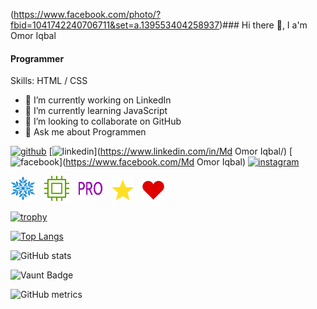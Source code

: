 (https://www.facebook.com/photo/?fbid=1041742240706711&set=a.139553404258937)### Hi there 👋, I a'm Omor Iqbal
#### Programmer


Skills:  HTML / CSS

- 🔭 I’m currently working on LinkedIn 
- 🌱 I’m currently learning JavaScript 
- 👯 I’m looking to collaborate on GitHub 
- 💬 Ask me about Programmen 


[<img src='https://cdn.jsdelivr.net/npm/simple-icons@3.0.1/icons/github.svg' alt='github' height='40'>](https://github.com/omor-iqba)  [<img src='https://cdn.jsdelivr.net/npm/simple-icons@3.0.1/icons/linkedin.svg' alt='linkedin' height='40'>](https://www.linkedin.com/in/Md Omor Iqbal/)  [<img src='https://cdn.jsdelivr.net/npm/simple-icons@3.0.1/icons/facebook.svg' alt='facebook' height='40'>](https://www.facebook.com/Md Omor Iqbal)  [<img src='https://cdn.jsdelivr.net/npm/simple-icons@3.0.1/icons/instagram.svg' alt='instagram' height='40'>](https://www.instagram.com/md.omor_iqbal/)  

<a href='https://archiveprogram.github.com/'><img src='https://raw.githubusercontent.com/acervenky/animated-github-badges/master/assets/acbadge.gif' width='40' height='40'></a> <a href='https://docs.github.com/en/developers'><img src='https://raw.githubusercontent.com/acervenky/animated-github-badges/master/assets/devbadge.gif' width='40' height='40'></a> <a href='https://github.com/pricing'><img src='https://raw.githubusercontent.com/acervenky/animated-github-badges/master/assets/pro.gif' width='40' height='40'></a> <a href='https://stars.github.com/'><img src='https://raw.githubusercontent.com/acervenky/animated-github-badges/master/assets/starbadge.gif' width='35' height='35'></a> <a href='https://docs.github.com/en/github/supporting-the-open-source-community-with-github-sponsors'><img src='https://raw.githubusercontent.com/acervenky/animated-github-badges/master/assets/sponsorbadge.gif' width='35' height='35'></a> 

[![trophy](https://github-profile-trophy.vercel.app/?username=omor-iqba)](https://github.com/ryo-ma/github-profile-trophy)

[![Top Langs](https://github-readme-stats.vercel.app/api/top-langs/?username=omor-iqba)](https://github.com/anuraghazra/github-readme-stats)

![GitHub stats](https://github-readme-stats.vercel.app/api?username=omor-iqba&show_icons=true&count_private=true)  

![Vaunt Badge](https://api.vaunt.dev/v1/github/entities/omor-iqba/contributions?format=svg&private=true)  

![GitHub metrics](https://metrics.lecoq.io/omor-iqba)  

